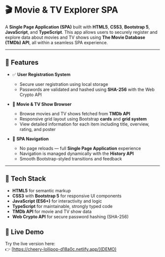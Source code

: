 # 🎬 Movie & TV Explorer SPA

A **Single Page Application (SPA)** built with **HTML5**, **CSS3**, **Bootstrap 5**, **JavaScript**, and **TypeScript**. This app allows users to securely register and explore data about movies and TV shows using **The Movie Database (TMDb) API**, all within a seamless SPA experience.

---

## 🚀 Features

- ✅ **User Registration System**

  - Secure user registration using local storage
  - Passwords are validated and hashed using **SHA-256** with the Web Crypto API

- 🎥 **Movie & TV Show Browser**

  - Browse movies and TV shows fetched from **TMDb API**
  - Responsive grid layout using Bootstrap **cards** and **grid system**
  - View detailed information for each item including title, overview, rating, and poster

- 🔄 **SPA Navigation**
  - No page reloads — full **Single Page Application** experience
  - Navigation is managed dynamically with the **History API**
  - Smooth Bootstrap-styled transitions and feedback

---

## 🧰 Tech Stack

- **HTML5** for semantic markup
- **CSS3** with **Bootstrap 5** for responsive UI components
- **JavaScript (ES6+)** for interactivity and logic
- **TypeScript** for maintainable, strongly typed code
- **TMDb API** for movie and TV show data
- **Web Crypto API** for secure password hashing (SHA-256)

## 🔗 Live Demo

Try the live version here:  
👉 [https://cheery-lollipop-d18a0c.netlify.app/](DEMO)

